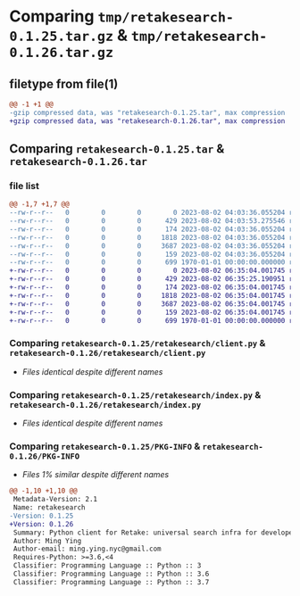 # Comparing `tmp/retakesearch-0.1.25.tar.gz` & `tmp/retakesearch-0.1.26.tar.gz`

## filetype from file(1)

```diff
@@ -1 +1 @@
-gzip compressed data, was "retakesearch-0.1.25.tar", max compression
+gzip compressed data, was "retakesearch-0.1.26.tar", max compression
```

## Comparing `retakesearch-0.1.25.tar` & `retakesearch-0.1.26.tar`

### file list

```diff
@@ -1,7 +1,7 @@
--rw-r--r--   0        0        0        0 2023-08-02 04:03:36.055204 retakesearch-0.1.25/README.md
--rw-r--r--   0        0        0      429 2023-08-02 04:03:53.275546 retakesearch-0.1.25/pyproject.toml
--rw-r--r--   0        0        0      174 2023-08-02 04:03:36.055204 retakesearch-0.1.25/retakesearch/__init__.py
--rw-r--r--   0        0        0     1818 2023-08-02 04:03:36.055204 retakesearch-0.1.25/retakesearch/client.py
--rw-r--r--   0        0        0     3687 2023-08-02 04:03:36.055204 retakesearch-0.1.25/retakesearch/index.py
--rw-r--r--   0        0        0      159 2023-08-02 04:03:36.055204 retakesearch-0.1.25/retakesearch/search.py
--rw-r--r--   0        0        0      699 1970-01-01 00:00:00.000000 retakesearch-0.1.25/PKG-INFO
+-rw-r--r--   0        0        0        0 2023-08-02 06:35:04.001745 retakesearch-0.1.26/README.md
+-rw-r--r--   0        0        0      429 2023-08-02 06:35:25.190951 retakesearch-0.1.26/pyproject.toml
+-rw-r--r--   0        0        0      174 2023-08-02 06:35:04.001745 retakesearch-0.1.26/retakesearch/__init__.py
+-rw-r--r--   0        0        0     1818 2023-08-02 06:35:04.001745 retakesearch-0.1.26/retakesearch/client.py
+-rw-r--r--   0        0        0     3687 2023-08-02 06:35:04.001745 retakesearch-0.1.26/retakesearch/index.py
+-rw-r--r--   0        0        0      159 2023-08-02 06:35:04.001745 retakesearch-0.1.26/retakesearch/search.py
+-rw-r--r--   0        0        0      699 1970-01-01 00:00:00.000000 retakesearch-0.1.26/PKG-INFO
```

### Comparing `retakesearch-0.1.25/retakesearch/client.py` & `retakesearch-0.1.26/retakesearch/client.py`

 * *Files identical despite different names*

### Comparing `retakesearch-0.1.25/retakesearch/index.py` & `retakesearch-0.1.26/retakesearch/index.py`

 * *Files identical despite different names*

### Comparing `retakesearch-0.1.25/PKG-INFO` & `retakesearch-0.1.26/PKG-INFO`

 * *Files 1% similar despite different names*

```diff
@@ -1,10 +1,10 @@
 Metadata-Version: 2.1
 Name: retakesearch
-Version: 0.1.25
+Version: 0.1.26
 Summary: Python client for Retake: universal search infra for developers
 Author: Ming Ying
 Author-email: ming.ying.nyc@gmail.com
 Requires-Python: >=3.6,<4
 Classifier: Programming Language :: Python :: 3
 Classifier: Programming Language :: Python :: 3.6
 Classifier: Programming Language :: Python :: 3.7
```

